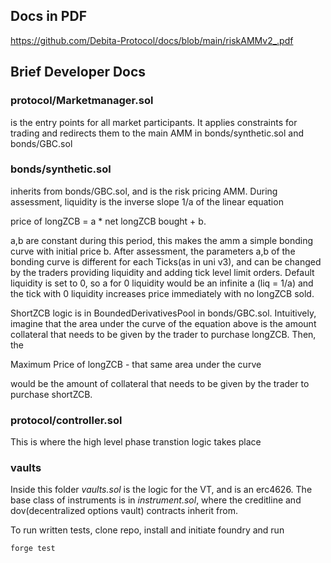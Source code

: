 ## Docs in PDF 
https://github.com/Debita-Protocol/docs/blob/main/riskAMMv2_.pdf

## Brief Developer Docs 

### protocol/Marketmanager.sol
is the entry points for all market participants. It applies constraints for trading and redirects them to the main AMM in bonds/synthetic.sol and bonds/GBC.sol

### bonds/synthetic.sol 
inherits from bonds/GBC.sol, and is the risk pricing AMM. During assessment, liquidity is the inverse slope 1/a of the linear equation

price of longZCB = a * net longZCB bought + b. 

a,b are constant during this period, this makes the amm a simple bonding curve with initial price b. After assessment, the parameters a,b of the bonding curve is different for each Ticks(as in uni v3), and can be changed by the traders providing liquidity and adding tick level limit orders. Default liquidity is set to 0, so a for 0 liquidity would be an infinite a (liq = 1/a) and the tick with 0 liquidity increases price immediately with no longZCB sold. 

ShortZCB logic is in BoundedDerivativesPool in bonds/GBC.sol. Intuitively, imagine that the area under the curve of the equation above is the amount collateral that needs to be given by the trader to purchase longZCB. Then, the 

Maximum Price of longZCB - that same area under the curve 

would be the amount of collateral that needs to be given by the trader to purchase shortZCB. 

### protocol/controller.sol
This is where the high level phase transtion logic takes place

### vaults
Inside this folder _vaults.sol_ is the logic for the VT, and is an erc4626. The base class of instruments is in _instrument.sol_, where the creditline and dov(decentralized options vault) contracts inherit from. 



To run written tests, clone repo, install and initiate foundry and run
```
forge test
```

